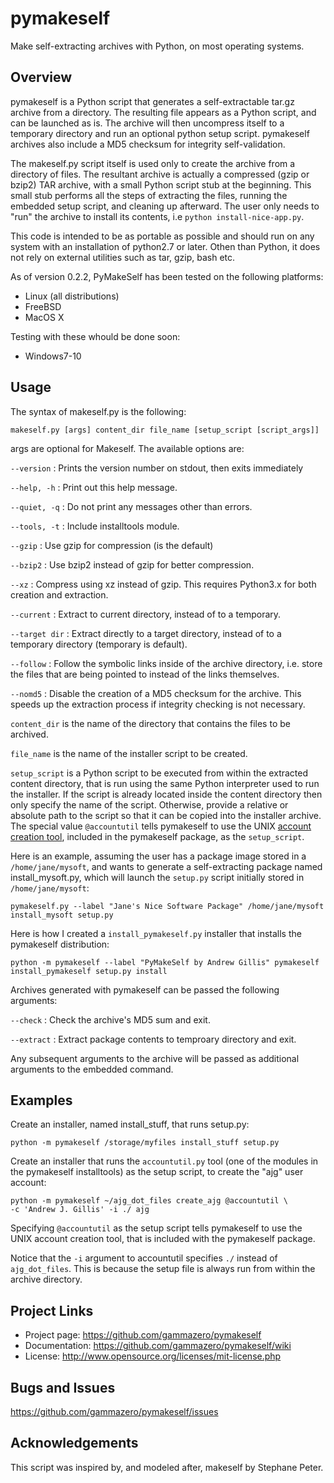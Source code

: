 # pymakeself

Make self-extracting archives with Python, on most operating systems.

## Overview

pymakeself is a Python script that generates a self-extractable tar.gz archive from a directory.  The resulting file appears as a Python script, and can be launched as is.  The archive will then uncompress itself to a temporary directory and run an optional python setup script.  pymakeself archives also include a MD5 checksum for integrity self-validation.

The makeself.py script itself is used only to create the archive from a directory of files.  The resultant archive is actually a compressed (gzip or bzip2) TAR archive, with a small Python script stub at the beginning.  This small stub performs all the steps of extracting the files, running the embedded setup script, and cleaning up afterward.  The user only needs to "run" the archive to install its contents, i.e `python install-nice-app.py`.

This code is intended to be as portable as possible and should run on any system with an installation of python2.7 or later.  Othen than Python, it does not rely on external utilities such as tar, gzip, bash etc.

As of version 0.2.2, PyMakeSelf has been tested on the following platforms:

- Linux (all distributions)
- FreeBSD
- MacOS X

Testing with these whould be done soon:

- Windows7-10

## Usage

The syntax of makeself.py is the following:
```
makeself.py [args] content_dir file_name [setup_script [script_args]]
```
args are optional for Makeself.  The available options are:

`--version` : Prints the version number on stdout, then exits immediately

`--help, -h` : Print out this help message.

`--quiet, -q` : Do not print any messages other than errors.

`--tools, -t`  : Include installtools module.

`--gzip` : Use gzip for compression (is the default)

`--bzip2` : Use bzip2 instead of gzip for better compression.

`--xz` : Compress using xz instead of gzip.  This requires Python3.x for both creation and extraction.

`--current` : Extract to current directory, instead of to a temporary.

`--target dir` : Extract directly to a target directory, instead of to a temporary directory (temporary is default).

`--follow` : Follow the symbolic links inside of the archive directory, i.e. store the files that are being pointed to instead of the links themselves.

`--nomd5` : Disable the creation of a MD5 checksum for the archive.  This speeds up the extraction process if integrity checking is not necessary.

`content_dir` is the name of the directory that contains the files to be archived.

`file_name` is the name of the installer script to be created.

`setup_script` is a Python script to be executed from within the extracted content directory, that is run using the same Python interpreter used to run the installer.  If the script is already located inside the content directory then only specify the name of the script.  Otherwise, provide a relative or absolute path to the script so that it can be copied into the installer archive.  The special value `@accountutil` tells pymakeself to use the UNIX [account creation tool](https://github.com/gammazero/pymakeself/blob/master/pymakeself/installtools/accountutil.py), included in the pymakeself package, as the `setup_script`.

Here is an example, assuming the user has a package image stored in a `/home/jane/mysoft`, and wants to generate a self-extracting package named install_mysoft.py, which will launch the `setup.py` script initially stored in `/home/jane/mysoft`:
```
pymakeself.py --label "Jane's Nice Software Package" /home/jane/mysoft install_mysoft setup.py
```

Here is how I created a `install_pymakeself.py` installer that installs the pymakeself distribution:
```
python -m pymakeself --label "PyMakeSelf by Andrew Gillis" pymakeself install_pymakeself setup.py install
```

Archives generated with pymakeself can be passed the following arguments:

`--check` : Check the archive's MD5 sum and exit.

`--extract` : Extract package contents to temproary directory and exit.

Any subsequent arguments to the archive will be passed as additional arguments to the embedded command.

## Examples

Create an installer, named install_stuff, that runs setup.py:

```
python -m pymakeself /storage/myfiles install_stuff setup.py
```

Create an installer that runs the `accountutil.py` tool (one of the modules in the pymakeself installtools) as the setup script, to create the "ajg" user account:
```
python -m pymakeself ~/ajg_dot_files create_ajg @accountutil \
-c 'Andrew J. Gillis' -i ./ ajg
```
Specifying `@accountutil` as the setup script tells pymakeself to use the UNIX account creation tool, that is included with the pymakeself package.

Notice that the `-i` argument to accountutil specifies `./` instead of `ajg_dot_files`.  This is because the setup file is always run from within the archive directory.

## Project Links

- Project page: <https://github.com/gammazero/pymakeself>
- Documentation: <https://github.com/gammazero/pymakeself/wiki>
- License: <http://www.opensource.org/licenses/mit-license.php>

## Bugs and Issues

<https://github.com/gammazero/pymakeself/issues>

## Acknowledgements

This script was inspired by, and modeled after, makeself by Stephane Peter.
